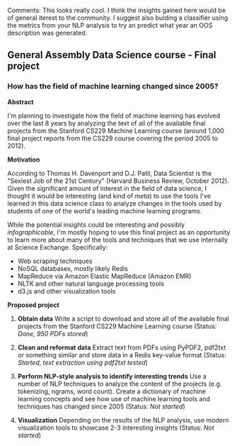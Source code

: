 Comments: This looks really cool. I think the insights gained here would be of general iterest to the community. 
I suggest also bulding a classifier using the metrics from your NLP analysis to try an predict what year an OOS 
description was generated.

## General Assembly Data Science course - Final project

### How has the field of machine learning changed since 2005?

**Abstract**

I'm planning to investigate how the field of machine learning has evolved over the last 8 years by analyzing the text of all of the available final projects from the Stanford CS229 Machine Learning course (around 1,000 final project reports from the CS229 course covering the period 2005 to 2012). 

**Motivation**

According to Thomas H. Davenport and D.J. Patil, Data Scientist is the "Sexiest Job of the 21st Century" (Harvard Business Review, October 2012). Given the significant amount of interest in the field of data science, I thought it would be interesting (and kind of *meta*) to use the tools I've learned in this data science class to analyze changes in the tools used by students of one of the world's leading machine learning programs.  

While the potential insights could be interesting and possibly *infographicable*, I'm mostly hoping to use this final project as an opportunity to learn more about many of the tools and techniques that we use internally at Science Exchange. Specifically:

* Web scraping techniques
* NoSQL databases, mostly likely Redis
* MapReduce via Amazon Elastic MapReduce (Amazon EMR)
* NLTK and other natural language processing tools
* d3.js and other visualization tools

**Proposed project**

1. **Obtain data**
Write a script to download and store all of the available final projects from the Stanford CS229 Machine Learning course (Status: *Done, 950 PDFs stored*)

2. **Clean and reformat data** 
Extract text from PDFs using PyPDF2, pdf2txt or something similar and store data in a Redis key-value format (Status: *Started, text extraction using pdf2txt tested*) 

3. **Perform NLP-style analysis to identify interesting trends**
Use a number of NLP techniques to analyze the content of the projects (e.g. tokenizing, ngrams, word count). Create a dictionary of machine learning concepts and see how use of machine learning tools and techniques has changed since 2005 (Status: *Not started*)

4. **Visualization**
Depending on the results of the NLP analysis, use modern visualization tools to showcase 2-3 interesting insights (Status: *Not started*)
